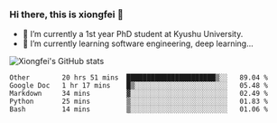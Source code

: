 ### Hi there, this is xiongfei 👋


- 🔭 I’m currently a 1st year PhD student at Kyushu University.
- 🌱 I’m currently learning software engineering, deep learning...

<!--
**Toma62299781/Toma62299781** is a ✨ _special_ ✨ repository because its `README.md` (this file) appears on your GitHub profile.
Here are some ideas to get you started:
-->

![Xiongfei's GitHub stats](https://github-readme-stats.vercel.app/api?username=Toma62299781)

<!--START_SECTION:waka-->
```text
Other        20 hrs 51 mins  ██████████████████████▒░░   89.04 % 
Google Doc   1 hr 17 mins    █▒░░░░░░░░░░░░░░░░░░░░░░░   05.48 % 
Markdown     34 mins         ▓░░░░░░░░░░░░░░░░░░░░░░░░   02.49 % 
Python       25 mins         ▒░░░░░░░░░░░░░░░░░░░░░░░░   01.83 % 
Bash         14 mins         ▒░░░░░░░░░░░░░░░░░░░░░░░░   01.06 % 
```
<!--END_SECTION:waka-->

